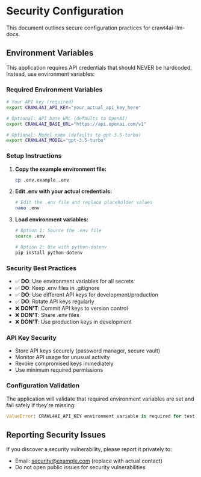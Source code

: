 # Security Configuration

This document outlines secure configuration practices for crawl4ai-llm-docs.

## Environment Variables

This application requires API credentials that should NEVER be hardcoded. Instead, use environment variables:

### Required Environment Variables

```bash
# Your API key (required)
export CRAWL4AI_API_KEY="your_actual_api_key_here"

# Optional: API base URL (defaults to OpenAI)
export CRAWL4AI_BASE_URL="https://api.openai.com/v1"

# Optional: Model name (defaults to gpt-3.5-turbo)
export CRAWL4AI_MODEL="gpt-3.5-turbo"
```

### Setup Instructions

1. **Copy the example environment file:**
   ```bash
   cp .env.example .env
   ```

2. **Edit .env with your actual credentials:**
   ```bash
   # Edit the .env file and replace placeholder values
   nano .env
   ```

3. **Load environment variables:**
   ```bash
   # Option 1: Source the .env file
   source .env
   
   # Option 2: Use with python-dotenv
   pip install python-dotenv
   ```

### Security Best Practices

- ✅ **DO**: Use environment variables for all secrets
- ✅ **DO**: Keep .env files in .gitignore
- ✅ **DO**: Use different API keys for development/production
- ✅ **DO**: Rotate API keys regularly
- ❌ **DON'T**: Commit API keys to version control
- ❌ **DON'T**: Share .env files
- ❌ **DON'T**: Use production keys in development

### API Key Security

- Store API keys securely (password manager, secure vault)
- Monitor API usage for unusual activity
- Revoke compromised keys immediately
- Use minimum required permissions

### Configuration Validation

The application will validate that required environment variables are set and fail safely if they're missing:

```python
ValueError: CRAWL4AI_API_KEY environment variable is required for test configuration.
```

## Reporting Security Issues

If you discover a security vulnerability, please report it privately to:
- Email: security@example.com (replace with actual contact)
- Do not open public issues for security vulnerabilities